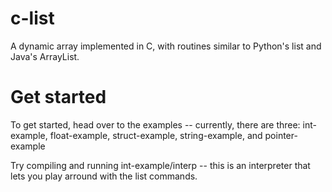 c-list
======

A dynamic array implemented in C, with routines similar to Python's list and Java's ArrayList.

Get started
======

To get started, head over to the examples -- currently, there are three:
  int-example,
  float-example,
  struct-example,
  string-example, and
  pointer-example
  
Try compiling and running int-example/interp -- this is an interpreter that lets you play arround with the list commands.
